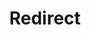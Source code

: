 ﻿---
layout: src/layouts/Redirect.astro
title: Redirect
redirect: https://octopus.com/docs/security/authentication/guest-login
pubDate:  2023-01-01
navSearch: false
navSitemap: false
navMenu: false
---
